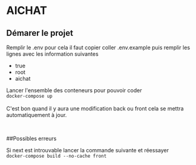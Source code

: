 # AICHAT


## Démarer le projet
Remplir le .env pour cela il faut copier coller .env.example puis remplir les lignes avec les information suivantes
- true
- root
- aichat

Lancer l'ensemble des conteneurs pour pouvoir coder<br/>
``docker-compose up``<br/><br/>
C'est bon quand il y aura une modification back ou front cela se mettra automatiquement à jour.


<br/>

##Possibles erreurs

Si next est introuvable lancer la commande suivante et réessayer  
``
docker-compose build --no-cache front
``
